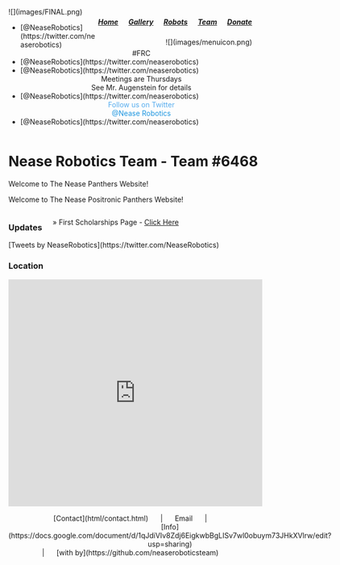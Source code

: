<div id="HEADER" class="headerdiv">![](images/FINAL.png)

<div class="navitems" style="float:right;padding-right:4%;">

##### [Donate](html/donate.html)

</div>

<div class="navitems" style="float:right;padding-right:4%;">

##### [Team](html/team.html)

</div>

<div class="navitems" style="float:right;padding-right:4%;">

##### [Robots](html/robots.html)

</div>

<div class="navitems" style="float:right;padding-right:4%;">

##### [Gallery](html/gallery.html)

</div>

<div class="navitems" style="float:right;padding-right:4%;">

##### [Home](index.html)

</div>

<div class="dropitems" style="float:right;padding-right:4%;">![](images/menuicon.png)</div>

<center>

<div id="di" style="display:none;box-shadow: 0 6px 10px -4px grey;">[

### Home

](index.html)[

### Gallery

](html/gallery.html)[

### Robots

](html/robots.html)[

### Team

](html/team.html)[

### Donate

](html/donate.html)</div>

</center>

</div>

<div id="hero-slider" onresize="alert()">

*   <div class="hs-cap">

    <div class="hs-pos">[@NeaseRobotics](https://twitter.com/neaserobotics)</div>

    </div>

    <center>

    <div class="hs-h1-light">#FRC</div>

    </center>

*   <div class="hs-cap">

    <div class="hs-pos">[@NeaseRobotics](https://twitter.com/neaserobotics)</div>

    </div>

*   <div class="hs-cap">

    <div class="hs-pos">[@NeaseRobotics](https://twitter.com/neaserobotics)</div>

    </div>

    <center>

    <div class="hs-h1-light">Meetings are Thursdays</div>

    </center>

    <center>

    <div class="hs-h2-light">See Mr. Augenstein for details</div>

    </center>

*   <div class="hs-cap">

    <div class="hs-pos">[@NeaseRobotics](https://twitter.com/neaserobotics)</div>

    </div>

    <center>

    <div class="hs-h1-dark" style="color:#55acee">Follow us on Twitter</div>

    </center>

    <center>

    <div class="hs-h2-dark" style="color:#1B95E0">@Nease Robotics</div>

    </center>

*   <div class="hs-cap">

    <div class="hs-pos">[@NeaseRobotics](https://twitter.com/neaserobotics)</div>

    </div>

</div>

<div id="CONTAINER" class="container concolor" style="z-index:2;">

<div class="row">

<div class="column bg uggreen">

# Nease Robotics Team - Team #6468

Welcome to The Nease Panthers Website!

Welcome to The Nease Positronic Panthers Website!

</div>

</div>

<div class="row">

<div class="seven columns bg uggrey updates">

### Updates

» First Scholarships Page - [Click Here](http://www.firstinspires.org/scholarships)

</div>

<div class="five columns bg ugtwitterblue">[Tweets by NeaseRobotics](https://twitter.com/NeaseRobotics)</div>

</div>

<div class="row">

<div class="column bg ugblue">

### Location

<iframe src="https://www.google.com/maps/embed?pb=!1m14!1m8!1m3!1d2189.260721883651!2d-81.44838541613001!3d30.080761617883578!3m2!1i1024!2i768!4f13.1!3m3!1m2!1s0x0%3A0xe0f634b019ecf4fa!2sNease+High+School!5e1!3m2!1sen!2sus!4v1478732428946" style="border:0" allowfullscreen="" frameborder="0" height="450" width="100%"></iframe></div>

</div>

</div>

<div id="FOOTER" class="footerdiv">

<center>

<div style="padding-top: 0.8rem;">

<div class="navitems" style="display:inline-block;padding-right:4%;">[Contact](html/contact.html)</div>

<div class="navitems" style="display:inline-block;padding-right:4%;">|</div>

<div class="navitems" style="display:inline-block;padding-right:4%;"><a class="link">Email</a></div>

<div class="navitems" style="display:inline-block;padding-right:4%;">|</div>

<div class="navitems" style="display:inline-block;padding-right:4%;">[Info](https://docs.google.com/document/d/1qJdiVIv8Zdj6EigkwbBgLISv7wl0obuym73JHkXVlrw/edit?usp=sharing)</div>

<div class="navitems" style="display:inline-block;padding-right:4%;">|</div>

<div class="navitems" style="display:inline-block;padding-right:4%;">[<span class="octicon octicon-code"></span>with <span class="octicon octicon-heart"></span>by<span class="octicon octicon-logo-github"></span>](https://github.com/neaseroboticsteam)</div>

</div>

</center>

</div>
